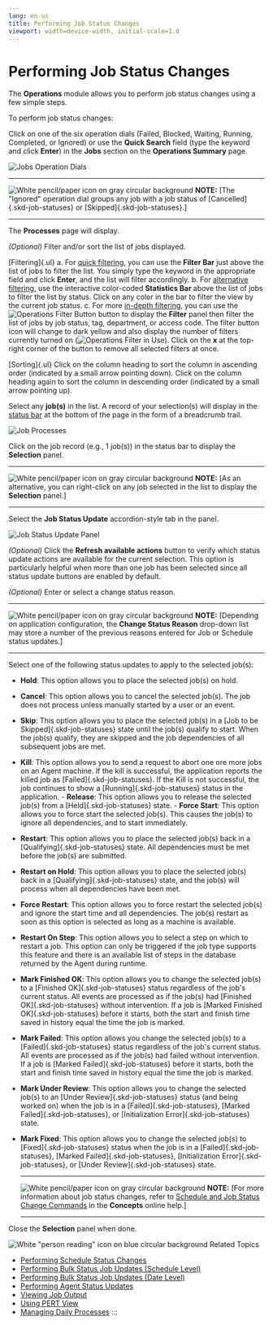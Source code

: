 ```yaml
---
lang: en-us
title: Performing Job Status Changes
viewport: width=device-width, initial-scale=1.0
---
```


# Performing Job Status Changes

The **Operations** module allows you to perform job status changes using
a few simple steps.

To perform job status changes:

Click on one of the six operation dials (Failed, Blocked, Waiting,
Running, Completed, or Ignored) or use the **Quick Search** field (type
the keyword and click **Enter**) in the **Jobs** section on the
**Operations Summary** page.

![Jobs Operation Dials](../../../Resources/Images/SM/Job-Operation-Dials.png "Jobs Operation Dials")

  -------------------------------------------------------------------------------------------------------------------------------- ------------------------------------------------------------------------------------------------------------------------------------------------------------
  ![White pencil/paper icon on gray circular background](../../../Resources/Images/note-icon(48x48).png "Note icon")   **NOTE:** [The "Ignored" operation dial groups any job with a job status of [Cancelled]{.skd-job-statuses} or [Skipped]{.skd-job-statuses}.]
  -------------------------------------------------------------------------------------------------------------------------------- ------------------------------------------------------------------------------------------------------------------------------------------------------------

The **Processes** page will display.

*(Optional)* Filter and/or sort the list of jobs
displayed.

[Filtering]{.ul}
a.  For [quick filtering](Managing-Daily-Processes.md#Quick), you
    can use the **Filter Bar** just above the list of jobs to filter the
    list. You simply type the keyword in the appropriate field and click
    **Enter**, and the list will filter accordingly.
b.  For [alternative     filtering](Managing-Daily-Processes.md#Interactive), use the
    interactive color-coded **Statistics Bar** above the list of jobs to
    filter the list by status. Click on any color in the bar to filter
    the view by the current job status.
c.  For more [in-depth     filtering](Managing-Daily-Processes.md#In-depth), you can use
    the ![Operations Filter     Button](../../../Resources/Images/SM/Operations-Filter-Icon.png "Operations Filter Button")
    button to display the **Filter** panel then filter the list of jobs
    by job status, tag, department, or access code. The filter button
    icon will change to dark yellow and also display the number of
    filters currently turned on (![Operations Filter in     Use](../../../Resources/Images/SM/Operations-Filter-Icon-in-Use.png "Operations Filter in Use")).
    Click on the **x** at the top-right corner of the button to remove
    all selected filters at once.

[Sorting]{.ul}
Click on the column heading to sort the column in ascending order
(indicated by a small arrow pointing down). Click on the column heading
again to sort the column in descending order (indicated by a small arrow
pointing up).

Select any **job(s)** in the list. A record of your selection(s) will
display in the [status bar](SM-UI-Layout.md#Status) at the bottom
of the page in the form of a breadcrumb trail.

![Job Processes](../../../Resources/Images/SM/Job-Processes.png "Job Processes")

Click on the job record (e.g., 1 job(s)) in the status bar to display
the **Selection** panel.

  -------------------------------------------------------------------------------------------------------------------------------- ------------------------------------------------------------------------------------------------------------------------------------
  ![White pencil/paper icon on gray circular background](../../../Resources/Images/note-icon(48x48).png "Note icon")   **NOTE:** [As an alternative, you can right-click on any job selected in the list to display the **Selection** panel.]
  -------------------------------------------------------------------------------------------------------------------------------- ------------------------------------------------------------------------------------------------------------------------------------

Select the **Job Status Update** accordion-style tab in the panel.

![Job Status Update Panel](../../../Resources/Images/SM/Job-Status-Update-Panel.png "Job Status Update Panel")

*(Optional)* Click the **Refresh available actions**
button to verify which status update actions are available for the
current selection. This option is particularly helpful when more than
one job has been selected since all status update buttons are enabled by
default.

*(Optional)* Enter or select a change status reason.

  -------------------------------------------------------------------------------------------------------------------------------- ----------------------------------------------------------------------------------------------------------------------------------------------------------------------------------------------------
  ![White pencil/paper icon on gray circular background](../../../Resources/Images/note-icon(48x48).png "Note icon")   **NOTE:** [Depending on application configuration, the **Change Status Reason** drop-down list may store a number of the previous reasons entered for Job or Schedule status updates.]
  -------------------------------------------------------------------------------------------------------------------------------- ----------------------------------------------------------------------------------------------------------------------------------------------------------------------------------------------------

Select one of the following status updates to apply to the selected
job(s):

- **Hold**: This option allows you to place the selected job(s) on
    hold.
- **Cancel**: This option allows you to cancel the selected job(s).
    The job does not process unless manually started by a user or an
    event.
- **Skip**: This option allows you to place the selected job(s) in a
    [Job to be Skipped]{.skd-job-statuses} state until the job(s)     qualify to start. When the job(s) qualify, they are skipped and the
    job dependencies of all subsequent jobs are met.
- **Kill**: This option allows you to send a request to abort one ore
    more jobs on an Agent machine. If the kill is successful, the
    application reports the killed job as [Failed]{.skd-job-statuses}.     If the Kill is not successful, the job continues to show a
    [Running]{.skd-job-statuses} status in the application. -   **Release**: This option allows you to release the selected job(s)
    from a [Held]{.skd-job-statuses} state. -   **Force Start**: This option allows you to force start the selected
    job(s). This causes the job(s) to ignore all dependencies, and to
    start immediately.
- **Restart**: This option allows you to place the selected job(s)
    back in a [Qualifying]{.skd-job-statuses} state. All dependencies     must be met before the job(s) are submitted.
- **Restart on Hold**: This option allows you to place the selected
    job(s) back in a [Qualifying]{.skd-job-statuses} state, and the     job(s) will process when all dependencies have been met.
- **Force Restart**: This option allows you to force restart the
    selected job(s) and ignore the start time and all dependencies. The
    job(s) restart as soon as this option is selected as long as a
    machine is available.
- **Restart On Step**: This option allows you to select a step on
    which to restart a job. This option can only be triggered if the job
    type supports this feature and there is an available list of steps
    in the database returned by the Agent during runtime.
- **Mark Finished OK**: This option allows you to change the selected
    job(s) to a [Finished OK]{.skd-job-statuses} status regardless of     the job's current status. All events are processed as if the job(s)
    had [Finished OK]{.skd-job-statuses} without intervention. If a job     is [Marked Finished OK]{.skd-job-statuses} before it starts, both
    the start and finish time saved in history equal the time the job is
    marked.
- **Mark Failed**: This option allows you change the selected job(s)
    to a [Failed]{.skd-job-statuses} status regardless of the job's     current status. All events are processed as if the job(s) had failed
    without intervention. If a job is [Marked Failed]{.skd-job-statuses}     before it starts, both the start and finish time saved in history
    equal the time the job is marked.
- **Mark Under Review**: This option allows you to change the selected
    job(s) to an [Under Review]{.skd-job-statuses} status (and being     worked on) when the job is in a [Failed]{.skd-job-statuses}, [Marked
    Failed]{.skd-job-statuses}, or [Initialization     Error]{.skd-job-statuses} state.
- **Mark Fixed**: This option allows you to change the selected job(s)
    to [Fixed]{.skd-job-statuses} status when the job is in a     [Failed]{.skd-job-statuses}, [Marked Failed]{.skd-job-statuses},
    [Initialization Error]{.skd-job-statuses}, or [Under     Review]{.skd-job-statuses} state.

  -------------------------------------------------------------------------------------------------------------------------------- -------------------------------------------------------------------------------------------------------------------------------------------------------------------------------------------------------------------------------------------------
  ![White pencil/paper icon on gray circular background](../../../Resources/Images/note-icon(48x48).png "Note icon")   **NOTE:** [For more information about job status changes, refer to [Schedule and Job Status Change Commands](../../../operations/status-change-commands.md) in the **Concepts** online help.]
  -------------------------------------------------------------------------------------------------------------------------------- -------------------------------------------------------------------------------------------------------------------------------------------------------------------------------------------------------------------------------------------------

Close the **Selection** panel when done.

![White "person reading" icon on blue circular background](../../../Resources/Images/moreinfo-icon(48x48).png "More Info icon")
Related Topics

- [Performing Schedule Status     Changes](Performing-Schedule-Status-Changes.md)
- [Performing Bulk Status Job Updates (Schedule     Level)](Performing-Bulk-Job-Status-Updates--Schedule-Level.md)
- [Performing Bulk Status Job Updates (Date     Level)](Performing-Bulk-Job-Status-Updates-Date-Level.md)
- [Performing Agent Status     Updates](Performing-Agent-Status-Updates.md)
- [Viewing Job Output](Viewing-Job-Output.md)
- [Using PERT View](Using-PERT-View.md)
- [Managing Daily Processes](Managing-Daily-Processes.md)
:::
